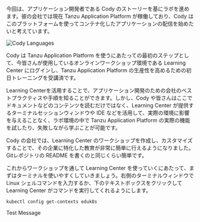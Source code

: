 今回は、アプリケーション開発者である Cody のストーリーを基にラボを進めます。彼の会社では現在 Tanzu Application Platform が稼働しており、Cody はこのプラットフォームを使ってコンテナ化したアプリケーションの配信を始めたいと考えています。

![Cody Languages](images/cody.png)

Cody は Tanzu Application Platform を使うにあたっての最初のステップとして、今皆さんが使用しているオンラインワークショップ環境である Learning Center にログインし、Tanzu Application Platform の生産性を高めるための初日トレーニングを受講済です。

Learning Centerを活用することで、アプリケーション開発のための会社のベストプラクティスや手順を知ることができます。しかし、Cody や皆さんはここでドキュメントなどのコンテンツを読むだけではなく、Learning Center が提供するターミナルセッションウィンドウや IDE などを活用して、実際の環境に影響を与えることなく、ラボ環境の中で Tanzu Application Platform の実際の機能を試したり、失敗しながら学ぶことが可能です。

Cody の会社では、Learning Center のワークショップを作成し、カスタマイズすることで、その企業に特化した教育が非常に簡単に行えるようになりました。Gitレポジトリの README を書くのと同じくらい簡単です。

これからワークショップを通して Learning Center を使っていくにあたって、まずはターミナルを使いやすくしていきましょう。右側のターミナルウィンドウで Linux シェルコマンドを入力するか、下のテキストボックスをクリックして Learning Center がコマンドを実行してくれるようにします。

```execute
kubectl config get-contexts eduk8s
```  

Test Message
